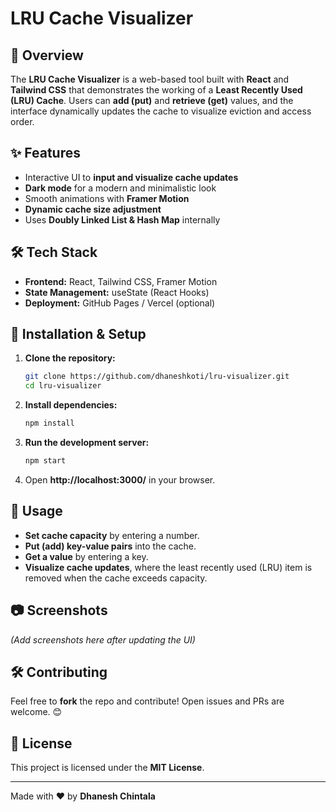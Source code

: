 # LRU Cache Visualizer

## 📌 Overview
The **LRU Cache Visualizer** is a web-based tool built with **React** and **Tailwind CSS** that demonstrates the working of a **Least Recently Used (LRU) Cache**. Users can **add (put)** and **retrieve (get)** values, and the interface dynamically updates the cache to visualize eviction and access order.

## ✨ Features
- Interactive UI to **input and visualize cache updates**
- **Dark mode** for a modern and minimalistic look
- Smooth animations with **Framer Motion**
- **Dynamic cache size adjustment**
- Uses **Doubly Linked List & Hash Map** internally

## 🛠️ Tech Stack
- **Frontend:** React, Tailwind CSS, Framer Motion
- **State Management:** useState (React Hooks)
- **Deployment:** GitHub Pages / Vercel (optional)

## 🚀 Installation & Setup
1. **Clone the repository:**
   ```bash
   git clone https://github.com/dhaneshkoti/lru-visualizer.git
   cd lru-visualizer
   ```
2. **Install dependencies:**
   ```bash
   npm install
   ```
3. **Run the development server:**
   ```bash
   npm start
   ```
4. Open **http://localhost:3000/** in your browser.

## 📖 Usage
- **Set cache capacity** by entering a number.
- **Put (add) key-value pairs** into the cache.
- **Get a value** by entering a key.
- **Visualize cache updates**, where the least recently used (LRU) item is removed when the cache exceeds capacity.

## 📷 Screenshots
_(Add screenshots here after updating the UI)_

## 🛠️ Contributing
Feel free to **fork** the repo and contribute! Open issues and PRs are welcome. 😊

## 📝 License
This project is licensed under the **MIT License**.

---
Made with ❤️ by **Dhanesh Chintala**

